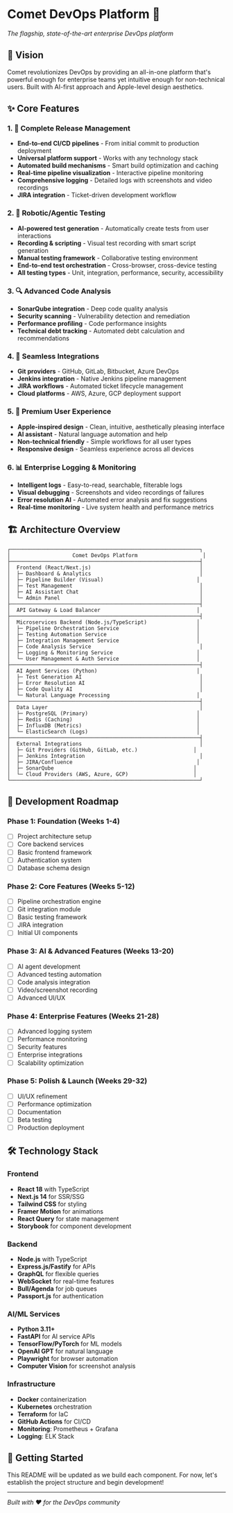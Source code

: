 # Comet DevOps Platform 🚀

*The flagship, state-of-the-art enterprise DevOps platform*

## 🎯 Vision
Comet revolutionizes DevOps by providing an all-in-one platform that's powerful enough for enterprise teams yet intuitive enough for non-technical users. Built with AI-first approach and Apple-level design aesthetics.

## ✨ Core Features

### 1. 🔄 Complete Release Management
- **End-to-end CI/CD pipelines** - From initial commit to production deployment
- **Universal platform support** - Works with any technology stack
- **Automated build mechanisms** - Smart build optimization and caching
- **Real-time pipeline visualization** - Interactive pipeline monitoring
- **Comprehensive logging** - Detailed logs with screenshots and video recordings
- **JIRA integration** - Ticket-driven development workflow

### 2. 🤖 Robotic/Agentic Testing
- **AI-powered test generation** - Automatically create tests from user interactions
- **Recording & scripting** - Visual test recording with smart script generation
- **Manual testing framework** - Collaborative testing environment
- **End-to-end test orchestration** - Cross-browser, cross-device testing
- **All testing types** - Unit, integration, performance, security, accessibility

### 3. 🔍 Advanced Code Analysis
- **SonarQube integration** - Deep code quality analysis
- **Security scanning** - Vulnerability detection and remediation
- **Performance profiling** - Code performance insights
- **Technical debt tracking** - Automated debt calculation and recommendations

### 4. 🔗 Seamless Integrations
- **Git providers** - GitHub, GitLab, Bitbucket, Azure DevOps
- **Jenkins integration** - Native Jenkins pipeline management
- **JIRA workflows** - Automated ticket lifecycle management
- **Cloud platforms** - AWS, Azure, GCP deployment support

### 5. 🎨 Premium User Experience
- **Apple-inspired design** - Clean, intuitive, aesthetically pleasing interface
- **AI assistant** - Natural language automation and help
- **Non-technical friendly** - Simple workflows for all user types
- **Responsive design** - Seamless experience across all devices

### 6. 📊 Enterprise Logging & Monitoring
- **Intelligent logs** - Easy-to-read, searchable, filterable logs
- **Visual debugging** - Screenshots and video recordings of failures
- **Error resolution AI** - Automated error analysis and fix suggestions
- **Real-time monitoring** - Live system health and performance metrics

## 🏗️ Architecture Overview

```
┌─────────────────────────────────────────────────────────────┐
│                    Comet DevOps Platform                     │
├─────────────────────────────────────────────────────────────┤
│  Frontend (React/Next.js)                                   │
│  ├─ Dashboard & Analytics                                   │
│  ├─ Pipeline Builder (Visual)                              │
│  ├─ Test Management                                         │
│  ├─ AI Assistant Chat                                       │
│  └─ Admin Panel                                             │
├─────────────────────────────────────────────────────────────┤
│  API Gateway & Load Balancer                               │
├─────────────────────────────────────────────────────────────┤
│  Microservices Backend (Node.js/TypeScript)                │
│  ├─ Pipeline Orchestration Service                         │
│  ├─ Testing Automation Service                             │
│  ├─ Integration Management Service                         │
│  ├─ Code Analysis Service                                   │
│  ├─ Logging & Monitoring Service                           │
│  └─ User Management & Auth Service                         │
├─────────────────────────────────────────────────────────────┤
│  AI Agent Services (Python)                                │
│  ├─ Test Generation AI                                      │
│  ├─ Error Resolution AI                                     │
│  ├─ Code Quality AI                                         │
│  └─ Natural Language Processing                            │
├─────────────────────────────────────────────────────────────┤
│  Data Layer                                                 │
│  ├─ PostgreSQL (Primary)                                   │
│  ├─ Redis (Caching)                                        │
│  ├─ InfluxDB (Metrics)                                     │
│  └─ ElasticSearch (Logs)                                   │
├─────────────────────────────────────────────────────────────┤
│  External Integrations                                      │
│  ├─ Git Providers (GitHub, GitLab, etc.)                  │
│  ├─ Jenkins Integration                                     │
│  ├─ JIRA/Confluence                                        │
│  ├─ SonarQube                                             │
│  └─ Cloud Providers (AWS, Azure, GCP)                     │
└─────────────────────────────────────────────────────────────┘
```

## 📅 Development Roadmap

### Phase 1: Foundation (Weeks 1-4)
- [ ] Project architecture setup
- [ ] Core backend services
- [ ] Basic frontend framework
- [ ] Authentication system
- [ ] Database schema design

### Phase 2: Core Features (Weeks 5-12)
- [ ] Pipeline orchestration engine
- [ ] Git integration module
- [ ] Basic testing framework
- [ ] JIRA integration
- [ ] Initial UI components

### Phase 3: AI & Advanced Features (Weeks 13-20)
- [ ] AI agent development
- [ ] Advanced testing automation
- [ ] Code analysis integration
- [ ] Video/screenshot recording
- [ ] Advanced UI/UX

### Phase 4: Enterprise Features (Weeks 21-28)
- [ ] Advanced logging system
- [ ] Performance monitoring
- [ ] Security features
- [ ] Enterprise integrations
- [ ] Scalability optimization

### Phase 5: Polish & Launch (Weeks 29-32)
- [ ] UI/UX refinement
- [ ] Performance optimization
- [ ] Documentation
- [ ] Beta testing
- [ ] Production deployment

## 🛠️ Technology Stack

### Frontend
- **React 18** with TypeScript
- **Next.js 14** for SSR/SSG
- **Tailwind CSS** for styling
- **Framer Motion** for animations
- **React Query** for state management
- **Storybook** for component development

### Backend
- **Node.js** with TypeScript
- **Express.js/Fastify** for APIs
- **GraphQL** for flexible queries
- **WebSocket** for real-time features
- **Bull/Agenda** for job queues
- **Passport.js** for authentication

### AI/ML Services
- **Python 3.11+**
- **FastAPI** for AI service APIs
- **TensorFlow/PyTorch** for ML models
- **OpenAI GPT** for natural language
- **Playwright** for browser automation
- **Computer Vision** for screenshot analysis

### Infrastructure
- **Docker** containerization
- **Kubernetes** orchestration
- **Terraform** for IaC
- **GitHub Actions** for CI/CD
- **Monitoring**: Prometheus + Grafana
- **Logging**: ELK Stack

## 🚀 Getting Started

This README will be updated as we build each component. For now, let's establish the project structure and begin development!

---
*Built with ❤️ for the DevOps community*
